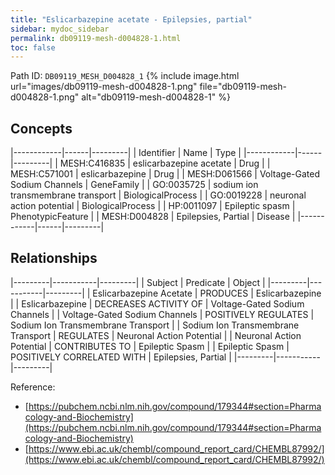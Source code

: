 ```yaml
---
title: "Eslicarbazepine acetate - Epilepsies, partial"
sidebar: mydoc_sidebar
permalink: db09119-mesh-d004828-1.html
toc: false 
---
```



Path ID: `DB09119_MESH_D004828_1`
{% include image.html url="images/db09119-mesh-d004828-1.png" file="db09119-mesh-d004828-1.png" alt="db09119-mesh-d004828-1" %}

## Concepts

|------------|------|---------|
| Identifier | Name | Type    |
|------------|------|---------|
| MESH:C416835 | eslicarbazepine acetate | Drug |
| MESH:C571001 | eslicarbazepine | Drug |
| MESH:D061566 | Voltage-Gated Sodium Channels | GeneFamily |
| GO:0035725 | sodium ion transmembrane transport | BiologicalProcess |
| GO:0019228 | neuronal action potential | BiologicalProcess |
| HP:0011097 | Epileptic spasm | PhenotypicFeature |
| MESH:D004828 | Epilepsies, Partial | Disease |
|------------|------|---------|

## Relationships

|---------|-----------|---------|
| Subject | Predicate | Object  |
|---------|-----------|---------|
| Eslicarbazepine Acetate | PRODUCES | Eslicarbazepine |
| Eslicarbazepine | DECREASES ACTIVITY OF | Voltage-Gated Sodium Channels |
| Voltage-Gated Sodium Channels | POSITIVELY REGULATES | Sodium Ion Transmembrane Transport |
| Sodium Ion Transmembrane Transport | REGULATES | Neuronal Action Potential |
| Neuronal Action Potential | CONTRIBUTES TO | Epileptic Spasm |
| Epileptic Spasm | POSITIVELY CORRELATED WITH | Epilepsies, Partial |
|---------|-----------|---------|

Reference: 
  - [https://pubchem.ncbi.nlm.nih.gov/compound/179344#section=Pharmacology-and-Biochemistry](https://pubchem.ncbi.nlm.nih.gov/compound/179344#section=Pharmacology-and-Biochemistry)
  - [https://www.ebi.ac.uk/chembl/compound_report_card/CHEMBL87992/](https://www.ebi.ac.uk/chembl/compound_report_card/CHEMBL87992/)
